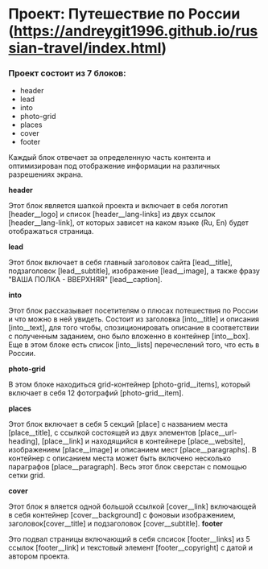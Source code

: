 # Проект: Путешествие по России (https://andreygit1996.github.io/russian-travel/index.html)

### Проект состоит из 7 блоков:
* header
* lead
* into
* photo-grid
* places
* cover
* footer

Каждый блок отвечает за определенную часть контента и оптимизирован под отображение информации на различных разрешениях экрана.

**header**

Этот блок является шапкой проекта и включает в себя логотип [header__logo] и список [header__lang-links] из двух ссылок [header__lang-link], от которых зависет на каком языке (Ru, En) будет отображаться страница.

**lead**

Этот блок включает в себя главный заголовок сайта [lead__title], подзаголовок [lead__subtitle], изображение [lead__image], а также фразу "ВАША ПОЛКА - ВВЕРХНЯЯ" [lead__caption].

**into**

Этот блок рассказывает посетителям о плюсах потешествия по России и что можно в ней увидеть. Состоит из заголовка [into__title] и описания [into__text], для того чтобы, спозиционировать описание в соответствии с полученным заданием, оно было вложенно в контейнер [into__box]. Еще в этом блоке есть список [into__lists] перечеслений того, что есть в России.

**photo-grid**

В этом блоке находиться grid-контейнер [photo-grid__items], который включает в себя 12 фотографий [photo-grid__item].

**places**

Этот блок включает в себя 5 секций [place] с названием места [place__title], с ссылкой состоящей из двух элементов [place__url-heading], [place__link] и находящийся в контейнере [place__website], изображением [place__image] и описанием мест [place__paragraphs]. В контейнер с описанием места может быть включено несколько параграфов [place__paragraph]. Весь этот блок сверстан с помощью сетки grid. 

**cover**

Этот блок я вляется одной большой ссылкой [cover__link] включающей в себя контейнер [cover__background] с фоновыи изображением, заголовок[cover__title] и подзаголовок [cover__subtitle].
**footer**

Это подвал страницы включающий в себя спсисок [footer__links] из 5 ссылок [footer__link] и текстовый элемент [footer__copyright] с датой и автором проекта.